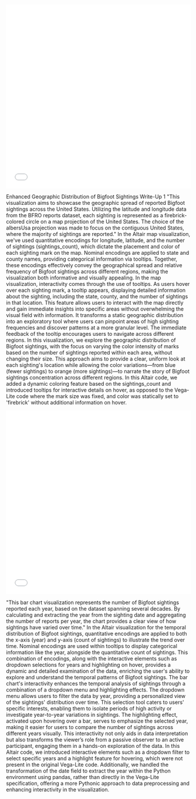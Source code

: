 <iframe src="/Users/kushagrasuryawanshi/Documents/UIUC/DV/HW7/visualization1.html" width="100%" height="500" frameborder="0"></iframe>

Enhanced Geographic Distribution of Bigfoot Sightings
Write-Up 1
"This visualization aims to showcase the geographic spread of reported Bigfoot sightings across the United States. Utilizing the latitude and longitude data from the BFRO reports dataset, each sighting is represented as a firebrick-colored circle on a map projection of the United States. The choice of the albersUsa projection was made to focus on the contiguous United States, where the majority of sightings are reported." In the Altair map visualization, we've used quantitative encodings for longitude, latitude, and the number of sightings (sightings_count), which dictate the placement and color of each sighting mark on the map. Nominal encodings are applied to state and county names, providing categorical information via tooltips. Together, these encodings effectively convey the geographical spread and relative frequency of Bigfoot sightings across different regions, making the visualization both informative and visually appealing.
In the map visualization, interactivity comes through the use of tooltips. As users hover over each sighting mark, a tooltip appears, displaying detailed information about the sighting, including the state, county, and the number of sightings in that location. This feature allows users to interact with the map directly and gain immediate insights into specific areas without overwhelming the visual field with information. It transforms a static geographic distribution into an exploratory tool where users can pinpoint areas of high sighting frequencies and discover patterns at a more granular level. The immediate feedback of the tooltip encourages users to navigate across different regions. In this visualization, we explore the geographic distribution of Bigfoot sightings, with the focus on varying the color intensity of marks based on the number of sightings reported within each area, without changing their size. This approach aims to provide a clear, uniform look at each sighting's location while allowing the color variations—from blue (fewer sightings) to orange (more sightings)—to narrate the story of Bigfoot sightings concentration across different regions.
In this Altair code, we added a dynamic coloring feature based on the sightings_count and introduced tooltips for interactive details on hover, as opposed to the Vega-Lite code where the mark size was fixed, and color was statically set to 'firebrick' without additional information on hover.

<iframe src="/Users/kushagrasuryawanshi/Documents/UIUC/DV/HW7/visualization2.html" width="100%" height="500" frameborder="0"></iframe>

"This bar chart visualization represents the number of Bigfoot sightings reported each year, based on the dataset spanning several decades. By calculating and extracting the year from the sighting date and aggregating the number of reports per year, the chart provides a clear view of how sightings have varied over time." In the Altair visualization for the temporal distribution of Bigfoot sightings, quantitative encodings are applied to both the x-axis (year) and y-axis (count of sightings) to illustrate the trend over time. Nominal encodings are used within tooltips to display categorical information like the year, alongside the quantitative count of sightings. This combination of encodings, along with the interactive elements such as dropdown selections for years and highlighting on hover, provides a dynamic and detailed examination of the data, enriching the user's ability to explore and understand the temporal patterns of Bigfoot sightings.
The bar chart's interactivity enhances the temporal analysis of sightings through a combination of a dropdown menu and highlighting effects. The dropdown menu allows users to filter the data by year, providing a personalized view of the sightings' distribution over time. This selection tool caters to users' specific interests, enabling them to isolate periods of high activity or investigate year-to-year variations in sightings. The highlighting effect, activated upon hovering over a bar, serves to emphasize the selected year, making it easier for users to compare the number of sightings across different years visually. This interactivity not only aids in data interpretation but also transforms the viewer’s role from a passive observer to an active participant, engaging them in a hands-on exploration of the data.
In this Altair code, we introduced interactive elements such as a dropdown filter to select specific years and a highlight feature for hovering, which were not present in the original Vega-Lite code. Additionally, we handled the transformation of the date field to extract the year within the Python environment using pandas, rather than directly in the Vega-Lite specification, offering a more Pythonic approach to data preprocessing and enhancing interactivity in the visualization.